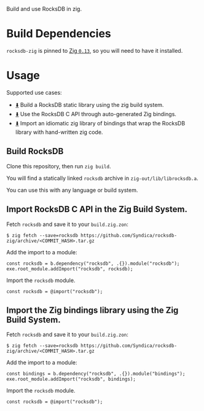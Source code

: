 Build and use RocksDB in zig.

# Build Dependencies

`rocksdb-zig` is pinned to [Zig `0.13`](https://ziglang.org/download/), so you will need to have it installed.

# Usage

Supported use cases:
- [⬇️](#build-rocksdb) Build a RocksDB static library using the zig build system.
- [⬇️](#import-rocksdb-c-api-in-a-zig-project) Use the RocksDB C API through auto-generated Zig bindings.
- [⬇️](#import-the-zig-bindings-library) Import an idiomatic zig library of bindings that wrap the RocksDB library with hand-written zig code.

## Build RocksDB
Clone this repository, then run `zig build`. 

You will find a statically linked `rocksdb` archive
in `zig-out/lib/librocksdb.a`.

You can use this with any language or build system.

## Import RocksDB C API in the Zig Build System.

Fetch `rocksdb` and save it to your `build.zig.zon`:
```
$ zig fetch --save=rocksdb https://github.com/Syndica/rocksdb-zig/archive/<COMMIT_HASH>.tar.gz
```

Add the import to a module:
```zig
const rocksdb = b.dependency("rocksdb", .{}).module("rocksdb");
exe.root_module.addImport("rocksdb", rocksdb);
```

Import the `rocksdb` module.
```zig
const rocksdb = @import("rocksdb");
```

## Import the Zig bindings library using the Zig Build System.

Fetch `rocksdb` and save it to your `build.zig.zon`:
```
$ zig fetch --save=rocksdb https://github.com/Syndica/rocksdb-zig/archive/<COMMIT_HASH>.tar.gz
```

Add the import to a module:
```zig
const bindings = b.dependency("rocksdb", .{}).module("bindings");
exe.root_module.addImport("rocksdb", bindings);
```

Import the `rocksdb` module.
```zig
const rocksdb = @import("rocksdb");
```
